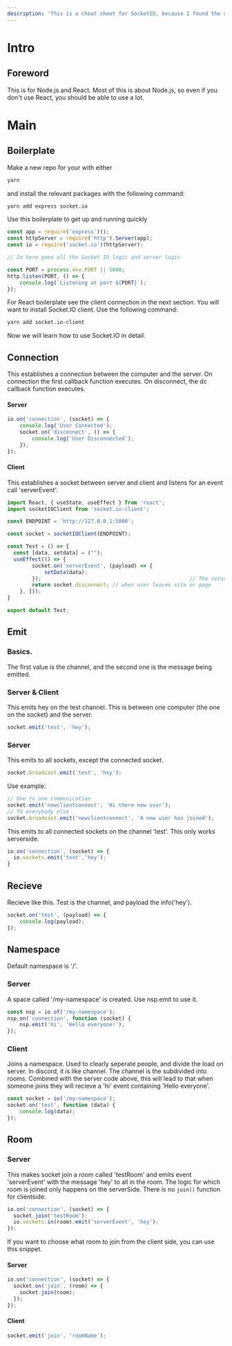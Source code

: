 ```yaml
---
description: 'This is a cheat sheet for SocketIO, because I found the documentation lacking.'
---
```


# Intro

## Foreword

This is for Node.js and React. Most of this is about Node.js, so even if you don't use React, you should be able to use a lot.



# Main

## Boilerplate

Make a new repo for your with either

```bash
yarn
```

and install the relevant packages with the following command:

```bash
yarn add express socket.io
```

Use this boilerplate to get up and running quickly

```javascript
const app = require('express')();
const httpServer = require('http').Server(app);
const io = require('socket.io')(httpServer);

// In here goes all the Socket IO logic and server logic

const PORT = process.env.PORT || 5000;
http.listen(PORT, () => {
    console.log(`Listening at port ${PORT}`);
});
```

For React boilerplate see the client connection in the next section. You will want to install Socket.IO client. Use the following command:

```bash
yarn add socket.io-client
```

Now we will learn how to use Socket.IO in detail.

## Connection

This establishes a connection between the computer and the server. On connection the first callback function executes. On disconnect, the dc callback function executes.

#### Server

```javascript
io.on('connection', (socket) => {
    console.log('User Connected');
    socket.on('disconnect', () => {
        console.log('User Disconnected');
    });
});
```

#### Client

This establishes a socket between server and client and listens for an event call 'serverEvent'.

```javascript
import React, { useState, useEffect } from 'react';
import socketIOClient from 'socket.io-client';

const ENDPOINT = 'http://127.0.0.1:5000';

const socket = socketIOClient(ENDPOINT);

const Test = () => {
  const [data, setdata] = ("");
  useEffect(() => {
        socket.on('serverEvent', (payload) => {
            setData(data);
        });                                                // The return function in useEffect is executed
        return socket.disconnect; // when user leaves site or page
    }, []);
}

export default Test;
```

## Emit

### Basics.

The first value is the channel, and the second one is the message being emitted.

### Server & Client

This emits hey on the test channel. This is between one computer \(the one on the socket\) and the server.

```javascript
socket.emit('test', 'hey');
```

### Server

This emits to all sockets, except the connected socket.

```javascript
socket.broadcast.emit('test', 'hey');
```

Use example:

```javascript
// One to one communication
socket.emit('newclientconnect', 'Hi there new user');
// To everybody else
socket.broadcast.emit('newclientconnect', 'A new user has joined');
```

This emits to all connected sockets on the channel 'test'. This only works serverside.

```javascript
io.on('connection', (socket) => {
  io.sockets.emit('test','hey');
}
```

## Recieve

Recieve like this. Test is the channel, and payload the info\('hey'\).

```javascript
socket.on('test', (payload) => {
    console.log(payload);
});
```

## Namespace

Default namespace is '/'.

### Server

A space called '/my-namespace' is created. Use nsp.emit to use it.

```javascript
const nsp = io.of('/my-namespace');
nsp.on('connection', function (socket) {
    nsp.emit('hi', 'Hello everyone!');
});
```

### Client

Joins a namespace. Used to clearly seperate people, and divide the load on server. In discord, it is like channel. The channel is the subdivided into rooms. Combined with the server code above, this will lead to that when someone joins they will recieve a 'hi' event containing 'Hello everyone'.

```javascript
const socket = io('/my-namespace');
socket.on('test', function (data) {
    console.log(data);
});
```

## Room

### Server

This makes socket join a room called 'testRoom' and emits event 'serverEvent' with the message 'hey' to all in the room. The logic for which room is joined only happens on the serverSide. There is no `join()` function for clientside.

```javascript
io.on('connection', (socket) => {
  socket.join('testRoom');
  io.sockets.in(room).emit('serverEvent', 'hey');
});
```

If you want to choose what room to join from the client side, you can use this snippet.

#### Server

```javascript
io.on('connection', (socket) => {
  socket.on('join', (room) => {
    socket.join(room);
  });
});
```

#### Client

```javascript
socket.emit('join', 'roomName');
```

